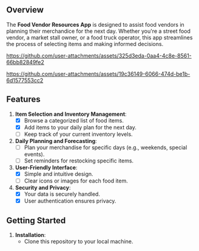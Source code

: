 ## Overview

The **Food Vendor Resources App** is designed to assist food vendors in planning their merchandice for the next day. Whether you're a street food vendor, a market stall owner, or a food truck operator, this app streamlines the process of selecting items and making informed decisions.


https://github.com/user-attachments/assets/325d3eda-0aa4-4c8e-8561-66bb82849fe2

https://github.com/user-attachments/assets/19c36149-6066-474d-be1b-6d1577553cc2



## Features

1. **Item Selection and Inventory Management**:
   - [x] Browse a categorized list of food items.
   - [x] Add items to your daily plan for the next day.
   - [ ] Keep track of your current inventory levels.

2. **Daily Planning and Forecasting**:
   - [ ] Plan your merchandise for specific days (e.g., weekends, special events).
   - [ ] Set reminders for restocking specific items.

6. **User-Friendly Interface**:
   - [x] Simple and intuitive design.
   - [ ] Clear icons or images for each food item.

7. **Security and Privacy**:
   - [x] Your data is securely handled.
   - [x] User authentication ensures privacy.

## Getting Started

1. **Installation**:
   - Clone this repository to your local machine.

